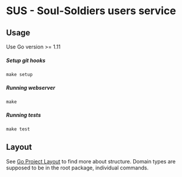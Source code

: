 # SUS - Soul-Soldiers users service

## Usage
Use Go version >= 1.11

##### Setup git hooks
```
make setup
```

##### Running webserver
```
make
```

##### Running tests
```
make test
```

## Layout

See [Go Project Layout](https://github.com/golang-standards/project-layout) to find more about structure.
Domain types are supposed to be in the root package, individual commands.
